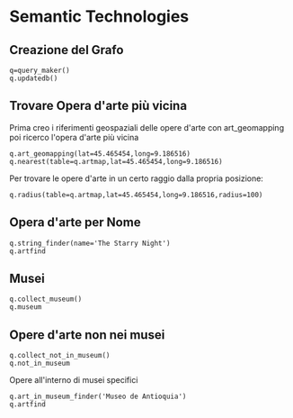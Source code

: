 # Semantic Technologies

## Creazione del Grafo

```
q=query_maker()
q.updatedb()
```

## Trovare Opera d'arte più vicina

Prima creo i riferimenti geospaziali delle opere d'arte con art_geomapping poi ricerco l'opera d'arte più vicina
```
q.art_geomapping(lat=45.465454,long=9.186516)
q.nearest(table=q.artmap,lat=45.465454,long=9.186516)
```

Per trovare le opere d'arte in un certo raggio dalla propria posizione:
```
q.radius(table=q.artmap,lat=45.465454,long=9.186516,radius=100)

```
## Opera d'arte per Nome
```
q.string_finder(name='The Starry Night')
q.artfind
```
## Musei
```
q.collect_museum()
q.museum
```
## Opere d'arte non nei musei
```
q.collect_not_in_museum()
q.not_in_museum
```
Opere all'interno di musei specifici
```
q.art_in_museum_finder('Museo de Antioquia')
q.artfind
```
